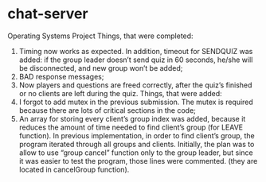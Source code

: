 # chat-server
Operating Systems Project
Things, that were completed:
  1.	Timing now works as expected. In addition, timeout for SENDQUIZ was added: if the group leader doesn’t send quiz in 60 seconds, he/she will be disconnected, and new group won’t be added;
  2.	BAD response messages;
  3.	Now players and questions are freed correctly, after the quiz’s finished or no clients are left during the quiz.
Things, that were added:
  1.	I forgot to add mutex in the previous submission. The mutex is required because there are lots of critical sections in the code;
  2.	An array for storing every client’s group index was added, because it reduces the amount of time needed to find client’s group (for LEAVE function). In previous implementation, in order to find client’s group, the program iterated through all groups and clients.
  Initially, the plan was to allow to use “group cancel” function only to the group leader, but since it was easier to test the program, those lines were commented. (they are located in cancelGroup function).

